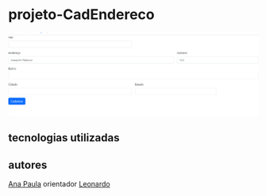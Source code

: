 # projeto-CadEndereco
![foto](img/Captura%20de%20tela%202023-10-03%20075058.png)

## tecnologias utilizadas


## autores 
[Ana Paula](https://github.com/anapaulacd)
orientador [Leonardo](https://github.com/LeonardoRochaMarista)

